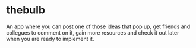 thebulb
=======

An app where you can post one of those ideas that pop up, get friends and collegues to comment on it, gain more resources and check it out later when you are ready to implement it. 